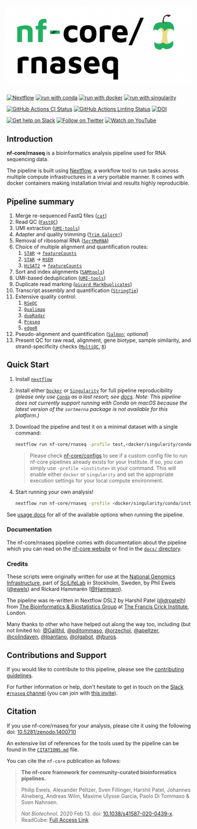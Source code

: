 # ![nf-core/rnaseq](docs/images/nf-core-rnaseq_logo.png)

[![Nextflow](https://img.shields.io/badge/nextflow%20DSL2-%E2%89%A520.07.1-23aa62.svg?labelColor=000000)](https://www.nextflow.io/)
[![run with conda](http://img.shields.io/badge/run%20with-conda-3EB049?logo=anaconda?labelColor=000000)](https://docs.conda.io/en/latest/)
[![run with docker](https://img.shields.io/badge/run%20with-docker-0db7ed?logo=docker?labelColor=000000)](https://www.docker.com/)
[![run with singularity](https://img.shields.io/badge/run%20with-singularity-1d355c.svg?labelColor=000000)](https://sylabs.io/docs/)

[![GitHub Actions CI Status](https://github.com/nf-core/rnaseq/workflows/nf-core%20CI/badge.svg)](https://github.com/nf-core/rnaseq/actions)
[![GitHub Actions Linting Status](https://github.com/nf-core/rnaseq/workflows/nf-core%20linting/badge.svg)](https://github.com/nf-core/rnaseq/actions)
[![DOI](https://zenodo.org/badge/DOI/10.5281/zenodo.1400710.svg?labelColor=000000)](https://doi.org/10.5281/zenodo.1400710)

[![Get help on Slack](http://img.shields.io/badge/slack-nf--core%20%23rnaseq-4A154B?logo=slack?labelColor=000000)](https://nfcore.slack.com/channels/rnaseq)
[![Follow on Twitter](http://img.shields.io/badge/twitter-%40nf__core-1DA1F2?logo=twitter?labelColor=000000)](https://twitter.com/nf_core)
[![Watch on YouTube](http://img.shields.io/badge/youtube-nf--core-FF0000?logo=youtube?labelColor=000000)](https://www.youtube.com/c/nf-core)

## Introduction

**nf-core/rnaseq** is a bioinformatics analysis pipeline used for RNA sequencing data.

The pipeline is built using [Nextflow](https://www.nextflow.io), a workflow tool to run tasks across multiple compute infrastructures in a very portable manner. It comes with docker containers making installation trivial and results highly reproducible.

## Pipeline summary

1. Merge re-sequenced FastQ files ([`cat`](http://www.linfo.org/cat.html))
2. Read QC ([`FastQC`](https://www.bioinformatics.babraham.ac.uk/projects/fastqc/))
3. UMI extraction ([`UMI-tools`](https://github.com/CGATOxford/UMI-tools))
4. Adapter and quality trimming ([`Trim Galore!`](https://www.bioinformatics.babraham.ac.uk/projects/trim_galore/))
5. Removal of ribosomal RNA ([`SortMeRNA`](https://github.com/biocore/sortmerna))
6. Choice of multiple alignment and quantification routes:
    1. [`STAR`](https://github.com/alexdobin/STAR) -> [`featureCounts`](http://bioinf.wehi.edu.au/featureCounts/)
    2. [`STAR`](https://github.com/alexdobin/STAR) -> [`RSEM`](https://github.com/deweylab/RSEM)
    3. [`HiSAT2`](https://ccb.jhu.edu/software/hisat2/index.shtml) -> [`featureCounts`](http://bioinf.wehi.edu.au/featureCounts/)
7. Sort and index alignments ([`SAMtools`](https://sourceforge.net/projects/samtools/files/samtools/))
8. UMI-based deduplication ([`UMI-tools`](https://github.com/CGATOxford/UMI-tools))
9. Duplicate read marking ([`picard MarkDuplicates`](https://broadinstitute.github.io/picard/))
10. Transcript assembly and quantification ([`StringTie`](https://ccb.jhu.edu/software/stringtie/))
11. Extensive quality control:
    1. [`RSeQC`](http://rseqc.sourceforge.net/)
    2. [`Qualimap`](http://qualimap.bioinfo.cipf.es/)
    3. [`dupRadar`](https://bioconductor.org/packages/release/bioc/html/dupRadar.html)
    4. [`Preseq`](http://smithlabresearch.org/software/preseq/)
    5. [`edgeR`](https://bioconductor.org/packages/release/bioc/html/edgeR.html)
12. Pseudo-alignment and quantification ([`Salmon`](https://combine-lab.github.io/salmon/); *optional*)
13. Present QC for raw read, alignment, gene biotype, sample similarity, and strand-specificity checks ([`MultiQC`](http://multiqc.info/), [`R`](https://www.r-project.org/))

## Quick Start

1. Install [`nextflow`](https://nf-co.re/usage/installation)

2. Install either [`Docker`](https://docs.docker.com/engine/installation/) or [`Singularity`](https://www.sylabs.io/guides/3.0/user-guide/) for full pipeline reproducibility _(please only use [`Conda`](https://conda.io/miniconda.html) as a last resort; see [docs](https://nf-co.re/usage/configuration#basic-configuration-profiles). Note: This pipeline does not currently support running with Conda on macOS because the latest version of the `sortmerna` package is not available for this platform.)_

3. Download the pipeline and test it on a minimal dataset with a single command:

    ```bash
    nextflow run nf-core/rnaseq -profile test,<docker/singularity/conda/institute>
    ```

    > Please check [nf-core/configs](https://github.com/nf-core/configs#documentation) to see if a custom config file to run nf-core pipelines already exists for your Institute. If so, you can simply use `-profile <institute>` in your command. This will enable either `docker` or `singularity` and set the appropriate execution settings for your local compute environment.

4. Start running your own analysis!

    ```bash
    nextflow run nf-core/rnaseq -profile <docker/singularity/conda/institute> --input samplesheet.csv --genome GRCh37
    ```

See [usage docs](https://nf-co.re/rnaseq/usage) for all of the available options when running the pipeline.

### Documentation

The nf-core/rnaseq pipeline comes with documentation about the pipeline which you can read on the [nf-core website](https://nf-co.re/rnaseq) or find in the [`docs/` directory](docs).

### Credits

These scripts were originally written for use at the [National Genomics Infrastructure](https://ngisweden.scilifelab.se), part of [SciLifeLab](http://www.scilifelab.se/) in Stockholm, Sweden, by Phil Ewels ([@ewels](https://github.com/ewels)) and Rickard Hammarén ([@Hammarn](https://github.com/Hammarn)).

The pipeline was re-written in Nextflow DSL2 by Harshil Patel ([@drpatelh](https://github.com/drpatelh)) from [The Bioinformatics & Biostatistics Group](https://www.crick.ac.uk/research/science-technology-platforms/bioinformatics-and-biostatistics/) at [The Francis Crick Institute](https://www.crick.ac.uk/), London.

Many thanks to other who have helped out along the way too, including (but not limited to):
[@Galithil](https://github.com/Galithil),
[@pditommaso](https://github.com/pditommaso),
[@orzechoj](https://github.com/orzechoj),
[@apeltzer](https://github.com/apeltzer),
[@colindaven](https://github.com/colindaven),
[@lpantano](https://github.com/lpantano),
[@olgabot](https://github.com/olgabot),
[@jburos](https://github.com/jburos).

## Contributions and Support

If you would like to contribute to this pipeline, please see the [contributing guidelines](.github/CONTRIBUTING.md).

For further information or help, don't hesitate to get in touch on the [Slack `#rnaseq` channel](https://nfcore.slack.com/channels/rnaseq) (you can join with [this invite](https://nf-co.re/join/slack)).

## Citation

If you use  nf-core/rnaseq for your analysis, please cite it using the following doi: [10.5281/zenodo.1400710](https://doi.org/10.5281/zenodo.1400710)

An extensive list of references for the tools used by the pipeline can be found in the [`CITATIONS.md`](CITATIONS.md) file.

You can cite the `nf-core` publication as follows:

> **The nf-core framework for community-curated bioinformatics pipelines.**
>
> Philip Ewels, Alexander Peltzer, Sven Fillinger, Harshil Patel, Johannes Alneberg, Andreas Wilm, Maxime Ulysse Garcia, Paolo Di Tommaso & Sven Nahnsen.
>
> _Nat Biotechnol._ 2020 Feb 13. doi: [10.1038/s41587-020-0439-x](https://dx.doi.org/10.1038/s41587-020-0439-x).
> ReadCube: [Full Access Link](https://rdcu.be/b1GjZ)
